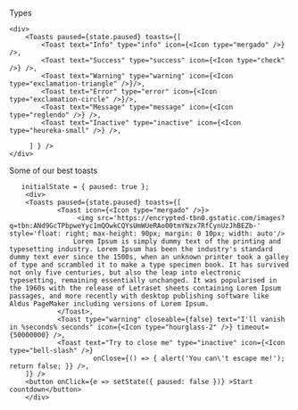 Types

    <div>
        <Toasts paused={state.paused} toasts={[
            <Toast text="Info" type="info" icon={<Icon type="mergado" />} />,
            <Toast text="Success" type="success" icon={<Icon type="check" />} />,
            <Toast text="Warning" type="warning" icon={<Icon type="exclamation-triangle" />}/>,
            <Toast text="Error" type="error" icon={<Icon type="exclamation-circle" />}/>,
            <Toast text="Message" type="message" icon={<Icon type="reglendo" />} />,
            <Toast text="Inactive" type="inactive" icon={<Icon type="heureka-small" />} />,

         ] } />   
    </div>
         
Some of our best toasts 

       initialState = { paused: true };
        <div>
        <Toasts paused={state.paused} toasts={[
                <Toast icon={<Icon type="mergado" />}>
                     <img src='https://encrypted-tbn0.gstatic.com/images?q=tbn:ANd9GcTPbpweYyc1mQOwkCQYsUmWUeRAo00tmYNzx7RfCynUzJhBEZb-' style='float: right; max-height: 90px; margin: 0 10px; width: auto'/>
                    Lorem Ipsum is simply dummy text of the printing and typesetting industry. Lorem Ipsum has been the industry's standard dummy text ever since the 1500s, when an unknown printer took a galley of type and scrambled it to make a type specimen book. It has survived not only five centuries, but also the leap into electronic typesetting, remaining essentially unchanged. It was popularised in the 1960s with the release of Letraset sheets containing Lorem Ipsum passages, and more recently with desktop publishing software like Aldus PageMaker including versions of Lorem Ipsum.
                </Toast>,                     
                <Toast type="warning" closeable={false} text="I'll vanish in %seconds% seconds" icon={<Icon type="hourglass-2" />} timeout={50000000} />,
                <Toast text="Try to close me" type="inactive" icon={<Icon type="bell-slash" />}
                         onClose={() => { alert('You can\'t escape me!'); return false; }} />,
        ]} />   
        <button onClick={e => setState({ paused: false })} >Start countdown</button>
        </div>
